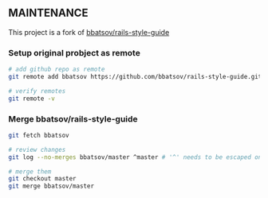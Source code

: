 ## MAINTENANCE 
This project is a fork of [bbatsov/rails-style-guide](https://github.com/bbatsov/rails-style-guide)

### Setup original probject as remote
```bash
# add github repo as remote
git remote add bbatsov https://github.com/bbatsov/rails-style-guide.git 

# verify remotes
git remote -v
```

### Merge bbatsov/rails-style-guide
```bash
git fetch bbatsov

# review changes 
git log --no-merges bbatsov/master ^master # '^' needs to be escaped on zsh

# merge them
git checkout master
git merge bbatsov/master
```


